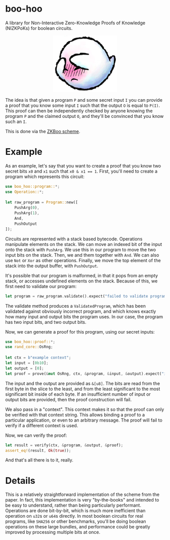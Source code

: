# boo-hoo

A library for Non-Interactive Zero-Knowledge Proofs of Knowledge (NIZKPoKs) for
boolean circuits.

<p align="center">
    <img src="./boo.png" width="40%">
</p>

The idea is that given a program `P` and some secret input `I` you can provide
a proof that you know some input `I` such that the output `O` is equal to `P(I)`.
This proof can then be independently checked by anyone knowing the program `P`
and the claimed output `O`, and they'll be convinced that you know such an `I`.

This is done via the [ZKBoo scheme](https://eprint.iacr.org/2016/163).

# Example

As an example, let's say that you want to create a proof that you know
two secret bits `x0` and `x1` such that `x0 & x1 == 1`. First, you'll need to
create a program which represents this circuit:

```rust
use boo_hoo::program::*;
use Operation::*;

let raw_program = Program::new([
    PushArg(0),
    PushArg(1),
    And,
    PushOutput
]);
```

Circuits are represented with a stack based bytecode. Operations manipulate elements
on the stack. We can move an indexed bit of the input onto the stack with `PushArg`.
We use this in our program to move the two input bits on the stack. Then,
we and them together with `And`. We can also use `Not` or `Xor` as other operations.
Finally, we move the top element of the stack into the output buffer, with `PushOutput`.

It's possible that our program is malformed, in that it pops from an empty stack,
or accesses undefined elements on the stack. Because of this, we first need
to validate our program:

```rust
let program = raw_program.validate().expect("failed to validate program!");
```

The validate method produces a `ValidatedProgram`, which has been validated against
obviously incorrect program, and which knows exactly how many input and output
bits the program uses. In our case, the program has two input bits, and two output bits.

Now, we can generate a proof for this program, using our secret inputs:

```rust
use boo_hoo::proof::*;
use rand_core::OsRng;

let ctx = b"example context";
let input = [0b10];
let output = [0];
let proof = prove(&mut OsRng, ctx, &program, &input, &output).expect("input or output were insufficient")
```

The input and the output are provided as `&[u8]`. The bits are read from the first
byte in the slice to the least, and from the least significant to the most significant
bit inside of each byte. If an insufficient number of input or output bits are provided,
then the proof construction will fail.

We also pass in a "context". This context makes it so that the proof can only be verified
with that context string. This allows binding a proof to a particular application,
or even to an arbitrary message. The proof will fail to verify if a different context is used.

Now, we can verify the proof:

```rust
let result = verify(ctx, &program, &output, &proof);
assert_eq!(result, Ok(true));
```

And that's all there is to it, really.

# Details

This is a relatively straightforward implementation of the scheme from the paper.
In fact, this implementation is very "by-the-books" and intended to be easy
to understand, rather than being particularly performant. Operations are done
bit-by-bit, which is much more inefficient than operation on `u32`s or `u64`s directly.
In most boolean circuits for real programs, like `SHA256` or other benchmarks,
you'll be doing boolean operations on these large bundles, and performance could
be greatly improved by processing multiple bits at once.
